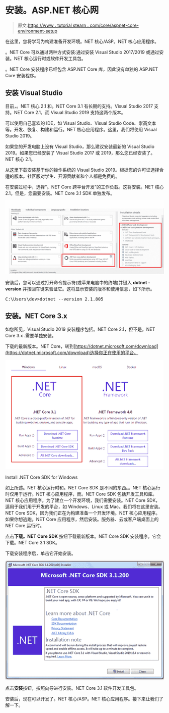 # 安装。ASP.NET 核心网

> 原文:[https://www . tutorial stearn . com/core/aspnet-core-environment-setup](https://www.tutorialsteacher.com/core/aspnet-core-environment-setup)

在这里，您将学习为构建准备开发环境。NET 核心/ASP。NET 核心应用程序。

。NET Core 可以通过两种方式安装:通过安装 Visual Studio 2017/2019 或通过安装。NET 核心运行时或软件开发工具包。

。NET Core 安装程序已经包含 ASP.NET Core 库，因此没有单独的 ASP.NET Core 安装程序。

## 安装 Visual Studio

目前，。NET 核心 2.1 和。NET Core 3.1 有长期的支持。Visual Studio 2017 支持。NET Core 2.1，而 Visual Studio 2019 支持这两个版本。

可以使用自己喜欢的 IDE，如 Visual Studio、Visual Studio Code、崇高文本等。开发、恢复、构建和运行。NET 核心应用程序。这里，我们将使用 Visual Studio 2019。

如果您的开发电脑上没有 Visual Studio，那么建议安装最新的 Visual Studio 2019。如果您已经安装了 Visual Studio 2017 或 2019，那么您已经安装了。NET 核心 2.1。

从[这里](https://visualstudio.microsoft.com/downloads/)下载安装基于你的操作系统的 Visual Studio 2019。根据您的许可证选择合适的版本。社区版对学生、开源贡献者和个人都是免费的。

在安装过程中，选择”。NET Core 跨平台开发”的工作负载。这将安装。NET 核心 2.1。但是，您需要安装。NET Core 3.1 SDK 单独发布。

[![](img/b083ff96c90de868bfd14cd6e71c0d08.png)](../../Content/images/core/install-vs2019.PNG) 

安装后，您可以通过打开命令提示符(或苹果电脑中的终端)并键入 **dotnet - version** 并按回车键来验证它。这将显示安装的版本和使用信息，如下所示。

<samp>C:\Users\dev>dotnet --version
2.1.805</samp>

## 安装。NET Core 3.x

如您所见，Visual Studio 2019 安装程序包括。NET Core 2.1，但不是。NET Core 3.x .需要单独安装。

下载的最新版本。NET Core，转到[https://dotnet.microsoft.com/download](https://dotnet.microsoft.com/download)选择你正在使用的平台。

[![](img/aa81730cadd02a07c89e264969224357.png)](../../Content/images/core/install-dotnetcore3.PNG) 

Install .NET Core SDK for Windows



如上所述。NET 核心运行时和。NET Core SDK 是不同的东西。。NET 核心运行时仅用于运行。NET 核心应用程序，而。NET Core SDK 包括开发工具和库。NET 核心应用程序。为了建立一个开发环境，我们需要安装。NET Core SDK，适用于我们用于开发的平台，如 Windows、Linux 或 Mac。我们将在这里安装。NET Core SDK，因为我们正在为构建准备一个开发环境。NET 核心应用程序。如果你想逃跑。NET Core 应用程序，然后安装。服务器、云或客户端桌面上的 NET Core 运行时。

点击**下载。NET Core SDK** 按钮下载最新版本。NET Core SDK 安装程序。它会下载。NET Core 3.1 SDK。

下载安装程序后，单击它开始安装。

[![](img/de05dd6e8a8e9f856b52c083b2f52c92.png)](../../Content/images/core/dotnetcore-sdk.png) 

点击**安装**按钮，按照向导进行安装。NET Core 3.1 软件开发工具包。

安装后，现在可以开发了。NET 核心/ASP。NET 核心应用程序。接下来让我们了解一下。